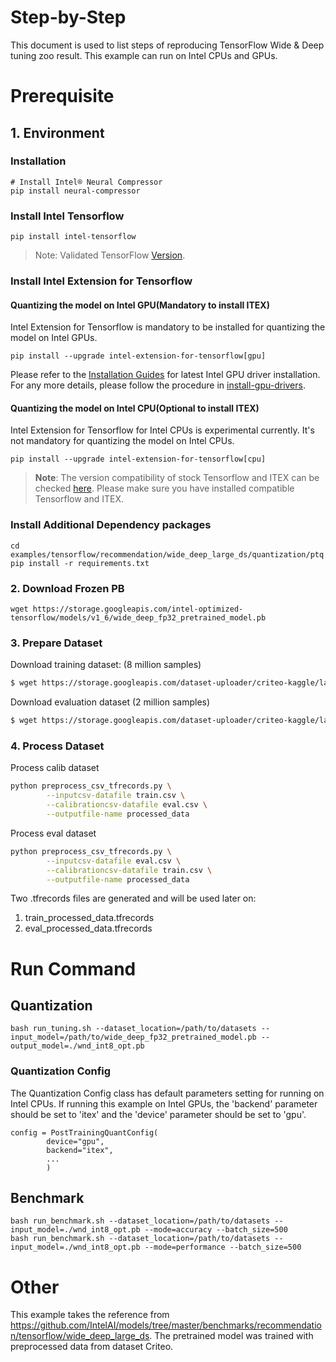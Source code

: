 Step-by-Step
============

This document is used to list steps of reproducing TensorFlow Wide & Deep tuning zoo result.
This example can run on Intel CPUs and GPUs.

# Prerequisite

## 1. Environment

### Installation
```shell
# Install Intel® Neural Compressor
pip install neural-compressor
```
### Install Intel Tensorflow
```shell
pip install intel-tensorflow
```
> Note: Validated TensorFlow [Version](/docs/source/installation_guide.md#validated-software-environment).

### Install Intel Extension for Tensorflow
#### Quantizing the model on Intel GPU(Mandatory to install ITEX)
Intel Extension for Tensorflow is mandatory to be installed for quantizing the model on Intel GPUs.

```shell
pip install --upgrade intel-extension-for-tensorflow[gpu]
```
Please refer to the [Installation Guides](https://dgpu-docs.intel.com/installation-guides/ubuntu/ubuntu-focal-dc.html) for latest Intel GPU driver installation.
For any more details, please follow the procedure in [install-gpu-drivers](https://github.com/intel/intel-extension-for-tensorflow/blob/main/docs/install/install_for_gpu.md#install-gpu-drivers).

#### Quantizing the model on Intel CPU(Optional to install ITEX)
Intel Extension for Tensorflow for Intel CPUs is experimental currently. It's not mandatory for quantizing the model on Intel CPUs.

```shell
pip install --upgrade intel-extension-for-tensorflow[cpu]
```

> **Note**: 
> The version compatibility of stock Tensorflow and ITEX can be checked [here](https://github.com/intel/intel-extension-for-tensorflow#compatibility-table). Please make sure you have installed compatible Tensorflow and ITEX.

### Install Additional Dependency packages
```shell
cd examples/tensorflow/recommendation/wide_deep_large_ds/quantization/ptq
pip install -r requirements.txt
```

### 2. Download Frozen PB
```shell
wget https://storage.googleapis.com/intel-optimized-tensorflow/models/v1_6/wide_deep_fp32_pretrained_model.pb
```

### 3. Prepare Dataset
Download training dataset: (8 million samples)
```bash
$ wget https://storage.googleapis.com/dataset-uploader/criteo-kaggle/large_version/train.csv
```
Download evaluation dataset (2 million samples)
```bash
$ wget https://storage.googleapis.com/dataset-uploader/criteo-kaggle/large_version/eval.csv
```

### 4. Process Dataset
Process calib dataset
```bash
python preprocess_csv_tfrecords.py \
        --inputcsv-datafile train.csv \
        --calibrationcsv-datafile eval.csv \
        --outputfile-name processed_data
```
Process eval dataset
```bash
python preprocess_csv_tfrecords.py \
        --inputcsv-datafile eval.csv \
        --calibrationcsv-datafile train.csv \
        --outputfile-name processed_data
```
Two .tfrecords files are generated and will be used later on:
1) train_processed_data.tfrecords
2) eval_processed_data.tfrecords


# Run Command

## Quantization
  ```shell
  bash run_tuning.sh --dataset_location=/path/to/datasets --input_model=/path/to/wide_deep_fp32_pretrained_model.pb --output_model=./wnd_int8_opt.pb
  ```

### Quantization Config
The Quantization Config class has default parameters setting for running on Intel CPUs. If running this example on Intel GPUs, the 'backend' parameter should be set to 'itex' and the 'device' parameter should be set to 'gpu'.

```
config = PostTrainingQuantConfig(
        device="gpu",
        backend="itex",
        ...
        )
```

## Benchmark
  ```
  bash run_benchmark.sh --dataset_location=/path/to/datasets --input_model=./wnd_int8_opt.pb --mode=accuracy --batch_size=500
  bash run_benchmark.sh --dataset_location=/path/to/datasets --input_model=./wnd_int8_opt.pb --mode=performance --batch_size=500
  ```

# Other
This example takes the reference from https://github.com/IntelAI/models/tree/master/benchmarks/recommendation/tensorflow/wide_deep_large_ds.
The pretrained model was trained with preprocessed data from dataset Criteo.
